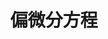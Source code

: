---
title: "偏微分方程"
page-layout: article
listing:
  contents: "**/*.md"
  type: default
  sort: title
  fields: [title]
---